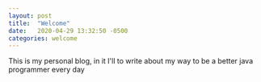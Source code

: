 ```yaml
---
layout: post
title:  "Welcome"
date:   2020-04-29 13:32:50 -0500
categories: welcome
---
```

This is my personal blog, in it I'll to write about my way to be a better java programmer every day

[my git-repos]: https://github.com/jparanda?tab=repositories
